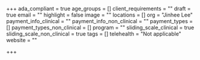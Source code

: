 +++
ada_compliant = true
age_groups = []
client_requirements = ""
draft = true
email = ""
highlight = false
image = ""
locations = []
org = "Jinhee Lee"
payment_info_clinical = ""
payment_info_non_clinical = ""
payment_types = []
payment_types_non_clinical = []
program = ""
sliding_scale_clinical = true
sliding_scale_non_clinical = true
tags = []
telehealth = "Not applicable"
website = ""

+++

